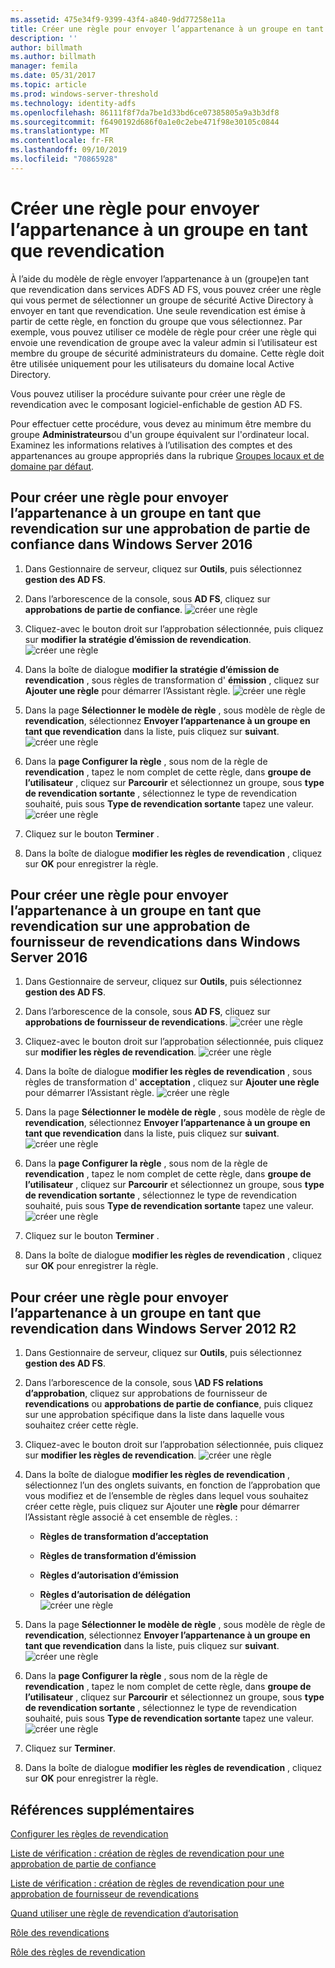 ```yaml
---
ms.assetid: 475e34f9-9399-43f4-a840-9dd77258e11a
title: Créer une règle pour envoyer l’appartenance à un groupe en tant que revendication
description: ''
author: billmath
ms.author: billmath
manager: femila
ms.date: 05/31/2017
ms.topic: article
ms.prod: windows-server-threshold
ms.technology: identity-adfs
ms.openlocfilehash: 86111f8f7da7be1d33bd6ce07385805a9a3b3df8
ms.sourcegitcommit: f6490192d686f0a1e0c2ebe471f98e30105c0844
ms.translationtype: MT
ms.contentlocale: fr-FR
ms.lasthandoff: 09/10/2019
ms.locfileid: "70865928"
---
```

# <a name="create-a-rule-to-send-group-membership-as-a-claim"></a>Créer une règle pour envoyer l’appartenance à un groupe en tant que revendication

À l’aide du modèle de règle envoyer l’appartenance à un \(groupe\)en tant que revendication dans services ADFS AD FS, vous pouvez créer une règle qui vous permet de sélectionner un groupe de sécurité Active Directory à envoyer en tant que revendication. Une seule revendication est émise à partir de cette règle, en fonction du groupe que vous sélectionnez. Par exemple, vous pouvez utiliser ce modèle de règle pour créer une règle qui envoie une revendication de groupe avec la valeur admin si l’utilisateur est membre du groupe de sécurité administrateurs du domaine. Cette règle doit être utilisée uniquement pour les utilisateurs du domaine local Active Directory.  
  
Vous pouvez utiliser la procédure suivante pour créer une règle de revendication avec le composant logiciel\-enfichable de gestion AD FS.  
  
Pour effectuer cette procédure, vous devez au minimum être membre du groupe **Administrateurs**ou d'un groupe équivalent sur l'ordinateur local.  Examinez les informations relatives à l’utilisation des comptes et des appartenances au groupe appropriés dans la rubrique [Groupes locaux et de domaine par défaut](https://go.microsoft.com/fwlink/?LinkId=83477).   

## <a name="to-create-a-rule-to-send-group-membership-as-a-claim-on-a-relying-party-trust-in-windows-server-2016"></a>Pour créer une règle pour envoyer l’appartenance à un groupe en tant que revendication sur une approbation de partie de confiance dans Windows Server 2016 

1.  Dans Gestionnaire de serveur, cliquez sur **Outils**, puis sélectionnez **gestion des AD FS**.  
  
2.  Dans l’arborescence de la console, sous **AD FS**, cliquez sur **approbations de partie de confiance**. 
![créer une règle](media/Create-a-Rule-to-Pass-Through-or-Filter-an-Incoming-Claim/claimrule9.PNG)  
  
3.  Cliquez\-avec le bouton droit sur l’approbation sélectionnée, puis cliquez sur **modifier la stratégie d’émission de revendication**.
![créer une règle](media/Create-a-Rule-to-Pass-Through-or-Filter-an-Incoming-Claim/claimrule10.PNG)   
  
4.  Dans la boîte de dialogue **modifier la stratégie d’émission de revendication** , sous règles de transformation d' **émission** , cliquez sur **Ajouter une règle** pour démarrer l’Assistant règle. 
![créer une règle](media/Create-a-Rule-to-Pass-Through-or-Filter-an-Incoming-Claim/claimrule11.PNG)    

5.  Dans la page **Sélectionner le modèle de règle** , sous modèle de règle de **revendication**, sélectionnez **Envoyer l’appartenance à un groupe en tant que revendication** dans la liste, puis cliquez sur **suivant**.  
![créer une règle](media/Create-a-Rule-to-Send-Group-Membership-as-a-Claim/group3.PNG)      

6.   Dans la **page Configurer la règle** , sous nom de la règle de **revendication** , tapez le nom complet de cette règle, dans **groupe de l’utilisateur** , cliquez sur **Parcourir** et sélectionnez un groupe, sous **type de revendication sortante** , sélectionnez le type de revendication souhaité, puis sous  **Type de revendication sortante** tapez une valeur.
![créer une règle](media/Create-a-Rule-to-Send-Group-Membership-as-a-Claim/group4.PNG)   

7.  Cliquez sur le bouton **Terminer** .  
  
8.  Dans la boîte de dialogue **modifier les règles de revendication** , cliquez sur **OK** pour enregistrer la règle.
  
## <a name="to-create-a-rule-to-send-group-membership-as-a-claim-on-a-claims-provider-trust-in-windows-server-2016"></a>Pour créer une règle pour envoyer l’appartenance à un groupe en tant que revendication sur une approbation de fournisseur de revendications dans Windows Server 2016 
  
1.  Dans Gestionnaire de serveur, cliquez sur **Outils**, puis sélectionnez **gestion des AD FS**.  
  
2.  Dans l’arborescence de la console, sous **AD FS**, cliquez sur **approbations de fournisseur de revendications**. 
![créer une règle](media/Create-a-Rule-to-Pass-Through-or-Filter-an-Incoming-Claim/claimrule1.PNG)  
  
3.  Cliquez\-avec le bouton droit sur l’approbation sélectionnée, puis cliquez sur **modifier les règles de revendication**.
![créer une règle](media/Create-a-Rule-to-Pass-Through-or-Filter-an-Incoming-Claim/claimrule2.PNG)   
  
4.  Dans la boîte de dialogue **modifier les règles de revendication** , sous règles de transformation d' **acceptation** , cliquez sur **Ajouter une règle** pour démarrer l’Assistant règle.
![créer une règle](media/Create-a-Rule-to-Pass-Through-or-Filter-an-Incoming-Claim/claimrule3.PNG)    

5.  Dans la page **Sélectionner le modèle de règle** , sous modèle de règle de **revendication**, sélectionnez **Envoyer l’appartenance à un groupe en tant que revendication** dans la liste, puis cliquez sur **suivant**.  
![créer une règle](media/Create-a-Rule-to-Send-Group-Membership-as-a-Claim/group3.PNG)     

6.   Dans la **page Configurer la règle** , sous nom de la règle de **revendication** , tapez le nom complet de cette règle, dans **groupe de l’utilisateur** , cliquez sur **Parcourir** et sélectionnez un groupe, sous **type de revendication sortante** , sélectionnez le type de revendication souhaité, puis sous  **Type de revendication sortante** tapez une valeur. 
![créer une règle](media/Create-a-Rule-to-Send-Group-Membership-as-a-Claim/group4.PNG)      

7.  Cliquez sur le bouton **Terminer** .  
  
8.  Dans la boîte de dialogue **modifier les règles de revendication** , cliquez sur **OK** pour enregistrer la règle.  




  
## <a name="to-create-a-rule-to-send-group-membership-as-a-claim-in-windows-server-2012-r2"></a>Pour créer une règle pour envoyer l’appartenance à un groupe en tant que revendication dans Windows Server 2012 R2 
  
1.  Dans Gestionnaire de serveur, cliquez sur **Outils**, puis sélectionnez **gestion des AD FS**.  
  
2.  Dans l’arborescence de la console, sous **\\AD FS relations d’approbation**, cliquez sur approbations de fournisseur de **revendications** ou **approbations de partie de confiance**, puis cliquez sur une approbation spécifique dans la liste dans laquelle vous souhaitez créer cette règle.  
  
3.  Cliquez\-avec le bouton droit sur l’approbation sélectionnée, puis cliquez sur **modifier les règles de revendication**.
![créer une règle](media/Create-a-Rule-to-Pass-Through-or-Filter-an-Incoming-Claim/claimrule6.PNG)  
  
4.  Dans la boîte de dialogue **modifier les règles de revendication** , sélectionnez l’un des onglets suivants, en fonction de l’approbation que vous modifiez et de l’ensemble de règles dans lequel vous souhaitez créer cette règle, puis cliquez sur Ajouter une **règle** pour démarrer l’Assistant règle associé à cet ensemble de règles. :  
  
    -   **Règles de transformation d’acceptation**  
  
    -   **Règles de transformation d’émission**  
  
    -   **Règles d’autorisation d’émission**  
  
    -   **Règles d’autorisation de délégation**  
![créer une règle](media/Create-a-Rule-to-Permit-All-Users/permitall5.PNG)
    
5.  Dans la page **Sélectionner le modèle de règle** , sous modèle de règle de **revendication**, sélectionnez **Envoyer l’appartenance à un groupe en tant que revendication** dans la liste, puis cliquez sur **suivant**.  
![créer une règle](media/Create-a-Rule-to-Send-Group-Membership-as-a-Claim/group1.PNG)

6.  Dans la **page Configurer la règle** , sous nom de la règle de **revendication** , tapez le nom complet de cette règle, dans **groupe de l’utilisateur** , cliquez sur **Parcourir** et sélectionnez un groupe, sous **type de revendication sortante** , sélectionnez le type de revendication souhaité, puis sous  **Type de revendication sortante** tapez une valeur.  
![créer une règle](media/Create-a-Rule-to-Send-Group-Membership-as-a-Claim/group2.PNG)  

7.  Cliquez sur **Terminer**.  
  
8.  Dans la boîte de dialogue **modifier les règles de revendication** , cliquez sur **OK** pour enregistrer la règle.  



## <a name="additional-references"></a>Références supplémentaires 
[Configurer les règles de revendication](Configure-Claim-Rules.md)  
 
[Liste de vérification : création de règles de revendication pour une approbation de partie de confiance](https://technet.microsoft.com/library/ee913578.aspx)  

[Liste de vérification : création de règles de revendication pour une approbation de fournisseur de revendications](https://technet.microsoft.com/library/ee913564.aspx)  
  
[Quand utiliser une règle de revendication d’autorisation](../../ad-fs/technical-reference/When-to-Use-an-Authorization-Claim-Rule.md)  

[Rôle des revendications](../../ad-fs/technical-reference/The-Role-of-Claims.md)  
  
[Rôle des règles de revendication](../../ad-fs/technical-reference/The-Role-of-Claim-Rules.md) 
